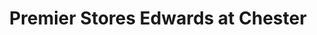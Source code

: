 ---
title: "Premier Stores Edwards at Chester"
url: /chester/premier-stores-edwards-at-chester/
shop: convenience
---